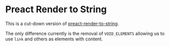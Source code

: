 # Preact Render to String

This is a cut-down version of [preact-render-to-string](https://github.com/developit/preact-render-to-string).

The only difference currently is the removal of `VOID_ELEMENTS` allowing us to
use `link` and others as elements with content.
